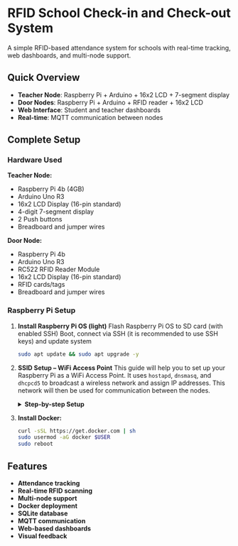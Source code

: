 # RFID School Check-in and Check-out System

A simple RFID-based attendance system for schools with real-time tracking, web dashboards, and multi-node support.

## Quick Overview

- **Teacher Node**: Raspberry Pi + Arduino + 16x2 LCD + 7-segment display
- **Door Nodes**: Raspberry Pi + Arduino + RFID reader + 16x2 LCD  
- **Web Interface**: Student and teacher dashboards
- **Real-time**: MQTT communication between nodes

## Complete Setup

### Hardware Used

**Teacher Node:**
- Raspberry Pi 4b (4GB)
- Arduino Uno R3
- 16x2 LCD Display (16-pin standard)
- 4-digit 7-segment display
- 2 Push buttons
- Breadboard and jumper wires

**Door Node:**
- Raspberry Pi 4b
- Arduino Uno R3 
- RC522 RFID Reader Module
- 16x2 LCD Display (16-pin standard)
- RFID cards/tags
- Breadboard and jumper wires

### Raspberry Pi Setup

1. **Install Raspberry Pi OS (light)**
    Flash Raspberry Pi OS to SD card (with enabled SSH)
    Boot, connect via SSH (it is recommended to use SSH keys) and update system
    ```bash
    sudo apt update && sudo apt upgrade -y
    ```

2. **SSID Setup – WiFi Access Point**
    This guide will help you to set up your Raspberry Pi as a WiFi Access Point. It uses `hostapd`, `dnsmasq`, and `dhcpcd5` to broadcast a wireless network and assign IP addresses. This network will then be used for communication between the nodes.

    <details>
    <summary><strong>Step-by-step Setup</strong></summary>

    #### 1. Enable WiFi Interface

    Unblock the WiFi interface:
    ```bash
    sudo rfkill unblock wifi
    ```

    #### 2. Install Required Packages

    Install the necessary services:
    ```bash
    sudo apt install hostapd dnsmasq dhcpcd5
    ```
    **Package overview:**
    * `hostapd`: Broadcasts the wireless network (SSID).
    * `dnsmasq`: Provides DHCP and DNS services.
    * `dhcpcd5`: Used to assign a static IP address.
    **Enable the services:**
    ```bash
    sudo systemctl unmask hostapd
    sudo systemctl enable hostapd
    sudo systemctl enable dnsmasq
    sudo systemctl enable dhcpcd5
    ```

    #### 3. Configure `hostapd` (WiFi Access Point)

    Create the main configuration file:
    ```bash
    sudo vi /etc/hostapd/hostapd.conf
    ```
    Paste the following content (adjust `ssid` and `wpa_passphrase`):
    ```ini
    interface=wlan0
    driver=nl80211
    ssid=SSID
    hw_mode=g
    channel=6
    wmm_enabled=0
    macaddr_acl=0
    auth_algs=1
    ignore_broadcast_ssid=0
    wpa=2
    wpa_passphrase=PASSWORD
    wpa_key_mgmt=WPA-PSK
    rsn_pairwise=CCMP
    ```
    Tell the system where to find this configuration:
    ```bash
    sudo vi /etc/default/hostapd
    ```
    ```ini
    DAEMON_CONF="/etc/hostapd/hostapd.conf"
    ```

    #### 4. Configure `dnsmasq` (DHCP Server)

    Backup the original config and create a new one:
    ```bash
    sudo mv /etc/dnsmasq.conf /etc/dnsmasq.conf.orig
    sudo vi /etc/dnsmasq.conf
    ```
    Add the following:
    ```ini
    interface=wlan0
    dhcp-range=192.168.4.2,192.168.4.20,255.255.255.0,24h
    ```

    #### 5. Set Static IP for wlan0

    Edit the `dhcpcd` config:
    ```bash
    sudo vi /etc/dhcpcd.conf
    ```
    Add this to the end of the file:
    ```ini
    interface wlan0
        static ip_address=192.168.4.1/24
        nohook wpa_supplicant
    ```
    
    #### 6. Start Services

    Now restart/start the services:
    ```bash
    sudo systemctl restart dhcpcd
    sudo systemctl start hostapd
    sudo systemctl start dnsmasq
    ```

    #### Summary

    * Your device will now broadcast a WiFi network named `SSID`.
    * Connect using the password `PASSWORD`.
    * The Access Point’s IP address is `192.168.4.1`.

    * You may need to adjust firewall or network settings depending on your system.
    * Make sure `wlan0` is the correct interface. Check with `ip link` or `iwconfig`.
    </details>

3. **Install Docker:**
    ```bash
    curl -sSL https://get.docker.com | sh
    sudo usermod -aG docker $USER
    sudo reboot
    ```



## Features

- **Attendance tracking**
- **Real-time RFID scanning**
- **Multi-node support**
- **Docker deployment**
- **SQLite database**
- **MQTT communication**
- **Web-based dashboards**
- **Visual feedback**
